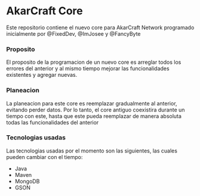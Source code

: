 # AkarCraft Core
Este repositorio contiene el nuevo core para AkarCraft Network
programado inicialmente por @FixedDev, @ImJosee y @FancyByte 
### Proposito
El proposito de la programacion de un nuevo core es arreglar todos los errores del anterior
y al mismo tiempo mejorar las funcionalidades existentes y agregar nuevas.
### Planeacion
La planeacion para este core es reemplazar gradualmente al anterior, evitando perder datos.
Por lo tanto, el core antiguo coexistira durante un tiempo con este, hasta que este pueda reemplazar de manera absoluta
todas las funcionalidades del anterior
### Tecnologias usadas
Las tecnologias usadas por el momento son las siguientes, las cuales pueden cambiar con el tiempo:
 * Java
 * Maven
 * MongoDB
 * GSON
